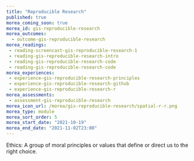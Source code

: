 ```yaml
---
title: "Reproducible Research"
published: true
morea_coming_soon: true
morea_id: gis-reproducible-research
morea_outcomes:
  - outcome-gis-reproducible-research
morea_readings:
 - reading-screencast-gis-reproducible-research-1
 - reading-gis-reproducible-research-intro
 - reading-gis-reproducible-research-code
 - reading-gis-reproducible-research-code
morea_experiences:
 - experience-gis-reproducible-research-principles
 - experience-gis-reproducible-research-github
 - experience-gis-reproducible-research-r
morea_assessments:
 - assessment-gis-reproducible-research
morea_icon_url: /morea/gis-reproducible-research/spatial-r-r.png
morea_type: module
morea_sort_order: 5
morea_start_date: "2021-10-19"
morea_end_date: "2021-11-02T23:00"
---
```


Ethics: A group of moral principles or values that define or direct us to the right choice.
